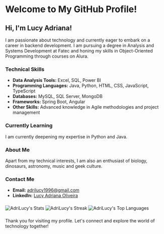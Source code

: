 # Welcome to My GitHub Profile!

## Hi, I'm Lucy Adriana!

I am passionate about technology and currently eager to embark on a career in backend development. I am pursuing a degree in Analysis and Systems Development at Fatec and honing my skills in Object-Oriented Programming through courses on Alura.

### Technical Skills

- **Data Analysis Tools:** Excel, SQL, Power BI
- **Programming Languages:** Java, Python, HTML, CSS, JavaScript, TypeScript
- **Databases:** MySQL, SQL Server, MongoDB
- **Frameworks:** Spring Boot, Angular
- **Other Skills:** Advanced knowledge in Agile methodologies and project management

### Currently Learning

I am currently deepening my expertise in Python and Java.

### About Me

Apart from my technical interests, I am also an enthusiast of biology, dinosaurs, astronomy, music and geek culture.

### Contact Me

- **Email:** adrilucy1996@gmail.com
- **LinkedIn:** [Lucy Adriana Oliveira](https://www.linkedin.com/in/lucy-adriana-oliveira-25b6b6158)

###
![AdriLucy's Stats](https://github-readme-stats.vercel.app/api?username=AdriLucy&theme=gotham&show_icons=true&hide_border=true&count_private=true)
![AdriLucy's Streak](https://github-readme-streak-stats.herokuapp.com/?user=AdriLucy&theme=gotham&hide_border=true)
![AdriLucy's Top Languages](https://github-readme-stats.vercel.app/api/top-langs/?username=AdriLucy&theme=gotham&show_icons=true&hide_border=true&layout=compact)
<!--[![Lucy-Adriana](https://github-readme-stats.vercel.app/api?username=AdriLucy&theme=gotham)](https://github.com/anuraghazra/github-readme-stats)
[![Lucy-Adriana](https://github-readme-stats.vercel.app/api/top-langs/?username=AdriLucy&hide=html&layout=compact&theme=gotham)](https://github.com/anuraghazra/github-readme-stats)-->

###

Thank you for visiting my profile. Let's connect and explore the world of technology together!

<!---
AdriLucy/AdriLucy is a ✨ special ✨ repository because its `README.md` (this file) appears on your GitHub profile.
You can click the Preview link to take a look at your changes.
--->

